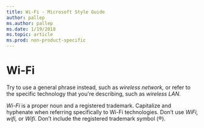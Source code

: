 ```yaml
---
title: Wi-Fi - Microsoft Style Guide
author: pallep
ms.author: pallep
ms.date: 1/19/2018
ms.topic: article
ms.prod: non-product-specific
---
```


# Wi-Fi

Try to use a general phrase instead, such as *wireless network,* or refer to the specific technology that you're describing, such as *wireless LAN*.

*Wi-Fi* is a proper noun and a registered trademark. Capitalize and hyphenate when referring specifically to Wi-Fi technologies. Don’t use *WiFi, wifi,* or *Wifi*. Don’t include the registered trademark symbol (&reg;).
